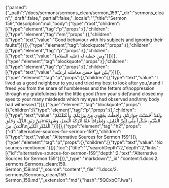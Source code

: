 {"parsed":{"_path":"/docs/sermons/sermons_clean/sermon_159","_dir":"sermons_clean","_draft":false,"_partial":false,"_locale":"","title":"Sermon 159","description":null,"body":{"type":"root","children":[{"type":"element","tag":"p","props":{},"children":[{"type":"element","tag":"em","props":{},"children":[{"type":"text","value":"Good behaviour with his subjects and ignoring their faults"}]}]},{"type":"element","tag":"blockquote","props":{},"children":[{"type":"element","tag":"p","props":{},"children":[{"type":"text","value":"ومن خطبة له (عليه السلام)"}]}]},{"type":"element","tag":"blockquote","props":{},"children":[{"type":"element","tag":"p","props":{},"children":[{"type":"text","value":"يبيّن فيها حسن معاملته لرعيّته"}]}]},{"type":"element","tag":"p","props":{},"children":[{"type":"text","value":"I lived as a good neighbour to you and tried my best to look after you,\nand I freed you from the snare of humbleness and the fetters of\noppression through my gratefulness for the little good (from your side)\nand closed my eyes to your many misdeeds which my eyes had observed and\nmy body had witnessed."}]},{"type":"element","tag":"blockquote","props":{},"children":[{"type":"element","tag":"p","props":{},"children":[{"type":"text","value":"وَلَقَدْ أَحْسَنْتُ جِوَارَكُمْ، وَأَحَطْتُ بِجُهْدِي مِنْ وَرَائِكُمْ، وَأَعْتَقْتُكُمْ مِنْ رَبَقِ الذُّلِّ، وَحَلَقِ\nالضَّيْمِ، شُكْراً مِنِّي لِلْبِرِّ الْقَلِيلِ، وَإِطْرَاقاً عَمَّا أَدْرَكَهُ الْبَصَرُ، وَشَهِدَهُ الْبَدَنُ، مِنَ\nالْمُنْكَرِ الْكَثِيرِ."}]}]},{"type":"element","tag":"h2","props":{"id":"alternative-sources-for-sermon-159"},"children":[{"type":"text","value":"Alternative Sources for Sermon 159"}]},{"type":"element","tag":"p","props":{},"children":[{"type":"text","value":"No sources mentioned."}]}],"toc":{"title":"","searchDepth":2,"depth":2,"links":[{"id":"alternative-sources-for-sermon-159","depth":2,"text":"Alternative Sources for Sermon 159"}]}},"_type":"markdown","_id":"content:1.docs:2. sermons:Sermons_clean:159. Sermon_159.md","_source":"content","_file":"1.docs/2. sermons/Sermons_clean/159. Sermon_159.md","_extension":"md"},"hash":"5QCxbCFJwa"}